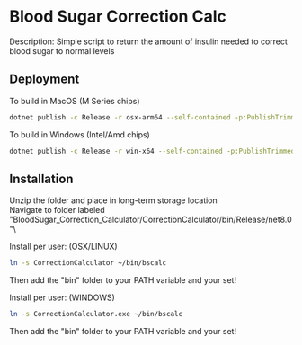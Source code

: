 
# Blood Sugar Correction Calc

Description: Simple script to return the amount of insulin needed to correct blood sugar to normal levels

## Deployment

To build in MacOS (M Series chips)
```bash
dotnet publish -c Release -r osx-arm64 --self-contained -p:PublishTrimmed=true -p:PublishReadyToRun=true
```
To build in Windows (Intel/Amd chips)
```bash
dotnet publish -c Release -r win-x64 --self-contained -p:PublishTrimmed=true -p:PublishReadyToRun=true
```
## Installation
Unzip the folder and place in long-term storage location \
Navigate to folder labeled "BloodSugar_Correction_Calculator/CorrectionCalculator/bin/Release/net8.0"\

Install per user: (OSX/LINUX)
```bash
ln -s CorrectionCalculator ~/bin/bscalc
```
Then add the "bin" folder to your PATH variable and your set!

Install per user: (WINDOWS)
```bash
ln -s CorrectionCalculator.exe ~/bin/bscalc
```
Then add the "bin" folder to your PATH variable and your set!
